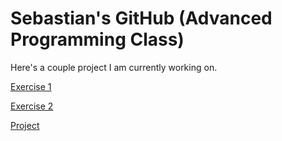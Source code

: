 # Sebastian's GitHub (Advanced Programming Class)

Here's a couple project I am currently working on.

[Exercise 1](ex1)

[Exercise 2](ex2)

[Project](sebmontenegro.github.io/ChicagoPD/)
